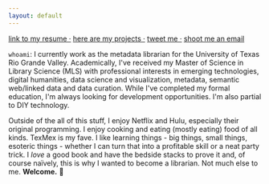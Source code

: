 ```yaml
---
layout: default
---
```

[link to my resume ·](./resume.html)
[here are my projects ·](https://aouriri.github.io/blog/)
[tweet me ·](https://twitter.com/ao_uriri)
[shoot me an email](mailto:ateauriri@gmail.com)

`whoami`: I currently work as the metadata librarian for the University of Texas Rio Grande Valley. Academically, I've received my Master of Science in Library Science (MLS) with professional interests in emerging technologies, digital humanities, data science and visualization, metadata, semantic web/linked data and data curation. While I've completed my formal education, I'm always looking for development opportunities. I'm also partial to DIY technology.

Outside of the all of this stuff, I enjoy Netflix and Hulu, especially their original programming. I enjoy cooking and eating (mostly eating) food of all kinds. TexMex is my fave. I like learning things - big things, small things, esoteric things - whether I can turn that into a profitable skill or a neat party trick. I *love* a good book and have the bedside stacks to prove it and, of course naïvely, this is why I wanted to become a librarian. Not much else to me. **Welcome.** :wave:
